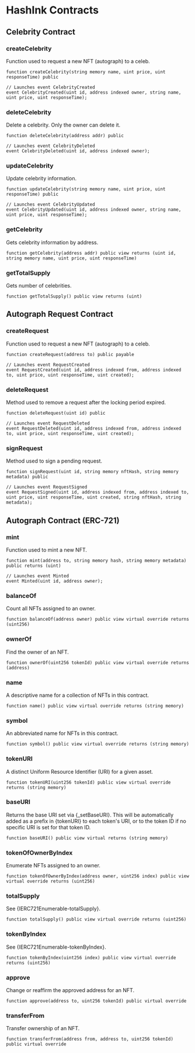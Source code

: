 # HashInk Contracts

## Celebrity Contract

### createCelebrity

Function used to request a new NFT (autograph) to a celeb.

```solidity
function createCelebrity(string memory name, uint price, uint responseTime) public

// Launches event CelebrityCreated
event CelebrityCreated(uint id, address indexed owner, string name, uint price, uint responseTime);
```

### deleteCelebrity

Delete a celebrity. Only the owner can delete it.

```solidity
function deleteCelebrity(address addr) public

// Launches event CelebrityDeleted
event CelebrityDeleted(uint id, address indexed owner);
```

### updateCelebrity

Update celebrity information.

```solidity
function updateCelebrity(string memory name, uint price, uint responseTime) public

// Launches event CelebrityUpdated
event CelebrityUpdated(uint id, address indexed owner, string name, uint price, uint responseTime);
```

### getCelebrity

Gets celebrity information by address.

```solidity
function getCelebrity(address addr) public view returns (uint id, string memory name, uint price, uint responseTime)
```

### getTotalSupply

Gets number of celebrities.

```solidity
function getTotalSupply() public view returns (uint)
```

## Autograph Request Contract

### createRequest

Function used to request a new NFT (autograph) to a celeb.

```solidity
function createRequest(address to) public payable

// Launches event RequestCreated
event RequestCreated(uint id, address indexed from, address indexed to, uint price, uint responseTime, uint created);
```

### deleteRequest

Method used to remove a request after the locking period expired.

```solidity
function deleteRequest(uint id) public

// Launches event RequestDeleted
event RequestDeleted(uint id, address indexed from, address indexed to, uint price, uint responseTime, uint created);
```

### signRequest

Method used to sign a pending request.

```solidity
function signRequest(uint id, string memory nftHash, string memory metadata) public

// Launches event RequestSigned
event RequestSigned(uint id, address indexed from, address indexed to, uint price, uint responseTime, uint created, string nftHash, string metadata);
```

## Autograph Contract (ERC-721)

### mint

Function used to mint a new NFT.

```solidity
function mint(address to, string memory hash, string memory metadata) public returns (uint)

// Launches event Minted
event Minted(uint id, address owner);
```

### balanceOf

Count all NFTs assigned to an owner.

```solidity
function balanceOf(address owner) public view virtual override returns (uint256)
```

### ownerOf

Find the owner of an NFT.

```solidity
function ownerOf(uint256 tokenId) public view virtual override returns (address)
```

### name

A descriptive name for a collection of NFTs in this contract.

```solidity
function name() public view virtual override returns (string memory)
```

### symbol

An abbreviated name for NFTs in this contract.

```solidity
function symbol() public view virtual override returns (string memory)
```

### tokenURI

A distinct Uniform Resource Identifier (URI) for a given asset.

```solidity
function tokenURI(uint256 tokenId) public view virtual override returns (string memory)
```

### baseURI

Returns the base URI set via {\_setBaseURI}. This will be automatically added as a prefix in {tokenURI} to each token's URI, or to the token ID if no specific URI is set for that token ID.

```solidity
function baseURI() public view virtual returns (string memory)
```

### tokenOfOwnerByIndex

Enumerate NFTs assigned to an owner.

```solidity
function tokenOfOwnerByIndex(address owner, uint256 index) public view virtual override returns (uint256)
```

### totalSupply

See {IERC721Enumerable-totalSupply}.

```solidity
function totalSupply() public view virtual override returns (uint256)
```

### tokenByIndex

See {IERC721Enumerable-tokenByIndex}.

```solidity
function tokenByIndex(uint256 index) public view virtual override returns (uint256)
```

### approve

Change or reaffirm the approved address for an NFT.

```solidity
function approve(address to, uint256 tokenId) public virtual override
```

### transferFrom

Transfer ownership of an NFT.

```solidity
function transferFrom(address from, address to, uint256 tokenId) public virtual override
```
